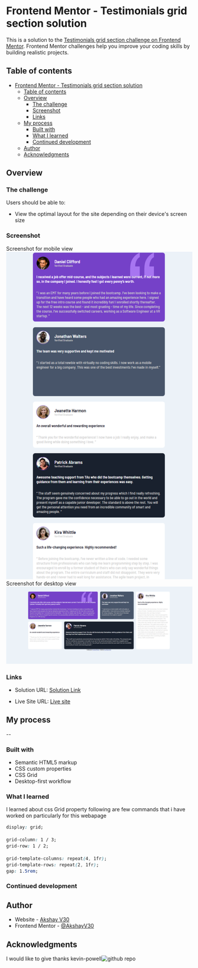 # Frontend Mentor - Testimonials grid section solution

This is a solution to the [Testimonials grid section challenge on Frontend Mentor](https://www.frontendmentor.io/challenges/testimonials-grid-section-Nnw6J7Un7). Frontend Mentor challenges help you improve your coding skills by building realistic projects.

## Table of contents

- [Frontend Mentor - Testimonials grid section solution](#frontend-mentor---testimonials-grid-section-solution)
  - [Table of contents](#table-of-contents)
  - [Overview](#overview)
    - [The challenge](#the-challenge)
    - [Screenshot](#screenshot)
    - [Links](#links)
  - [My process](#my-process)
    - [Built with](#built-with)
    - [What I learned](#what-i-learned)
    - [Continued development](#continued-development)
  - [Author](#author)
  - [Acknowledgments](#acknowledgments)

## Overview

### The challenge

Users should be able to:

- View the optimal layout for the site depending on their device's screen size

### Screenshot

Screenshot for mobile view ![Mobile](./screenshot/mobile.png)
Screenshot for desktop view ![Desktop](./screenshot/desktop.png)

### Links

- Solution URL: [Solution Link](https://github.com/AkshayV30/Front-End-Mentor-Challenges/tree/master/testimonials-grid-section-main)

- Live Site URL: [Live site](https://akshayv30.github.io/Front-End-Mentor-Challenges/testimonials-grid-section-main/index.html)

## My process

--

### Built with

- Semantic HTML5 markup
- CSS custom properties
- CSS Grid
- Desktop-first workflow

### What I learned

I learned about css Grid property following are few commands that i have worked on particularly for this webapage

```css
display: grid;

grid-column: 1 / 3;
grid-row: 1 / 2;

grid-template-columns: repeat(4, 1fr);
grid-template-rows: repeat(2, 1fr);
gap: 1.5rem;
```

### Continued development

## Author

- Website - [Akshay V30](https://github.com/AkshayV30)
- Frontend Mentor - [@AkshayV30](https://www.frontendmentor.io/profile/AkshayV30)

## Acknowledgments

I would like to give thanks kevin-powell![github repo](https://github.com/kevin-powell/learn-grid-the-easy-way)
